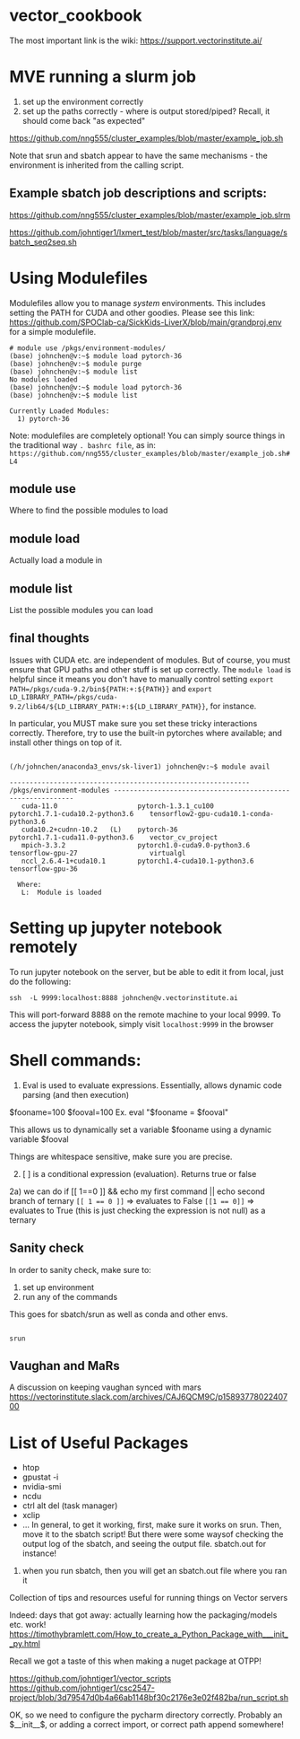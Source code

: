 # vector_cookbook

The most important link is the wiki: https://support.vectorinstitute.ai/

# MVE running a slurm job

1. set up the environment correctly
2. set up the paths correctly - where is output stored/piped? Recall, it should come back "as expected"

https://github.com/nng555/cluster_examples/blob/master/example_job.sh

Note that srun and sbatch appear to have the same mechanisms - the environment is inherited from the calling script.

## Example sbatch job descriptions and scripts:
https://github.com/nng555/cluster_examples/blob/master/example_job.slrm

https://github.com/johntiger1/lxmert_test/blob/master/src/tasks/language/sbatch_seq2seq.sh


# Using Modulefiles
Modulefiles allow you to manage *system* environments. This includes setting the PATH for CUDA and other goodies. Please see this link: 
https://github.com/SPOClab-ca/SickKids-LiverX/blob/main/grandproj.env
for a simple modulefile.

```
# module use /pkgs/environment-modules/
(base) johnchen@v:~$ module load pytorch-36
(base) johnchen@v:~$ module purge
(base) johnchen@v:~$ module list
No modules loaded
(base) johnchen@v:~$ module load pytorch-36
(base) johnchen@v:~$ module list

Currently Loaded Modules:
  1) pytorch-36
```

Note: modulefiles are completely optional! You can simply source things in the traditional way `. bashrc file`, as in: 
`https://github.com/nng555/cluster_examples/blob/master/example_job.sh#L4`

## module use
Where to find the possible modules to load

## module load 
Actually load a module in

## module list
List the possible modules you can load

## final thoughts
Issues with CUDA etc. are independent of modules. But of course, you must ensure that GPU paths and other stuff is set up correctly. The `module load` is helpful since it means you don't have to manually control setting `export PATH=/pkgs/cuda-9.2/bin${PATH:+:${PATH}}` and `export LD_LIBRARY_PATH=/pkgs/cuda-9.2/lib64/${LD_LIBRARY_PATH:+:${LD_LIBRARY_PATH}}`, for instance.

In particular, you MUST make sure you set these tricky interactions correctly. Therefore, try to use the built-in pytorches where available; and install other things on top of it.

```

(/h/johnchen/anaconda3_envs/sk-liver1) johnchen@v:~$ module avail

------------------------------------------------------------ /pkgs/environment-modules ------------------------------------------------------------
   cuda-11.0                    pytorch-1.3.1_cu100              pytorch1.7.1-cuda10.2-python3.6    tensorflow2-gpu-cuda10.1-conda-python3.6
   cuda10.2+cudnn-10.2   (L)    pytorch-36                       pytorch1.7.1-cuda11.0-python3.6    vector_cv_project
   mpich-3.3.2                  pytorch1.0-cuda9.0-python3.6     tensorflow-gpu-27                  virtualgl
   nccl_2.6.4-1+cuda10.1        pytorch1.4-cuda10.1-python3.6    tensorflow-gpu-36

  Where:
   L:  Module is loaded

```

# Setting up jupyter notebook remotely
To run jupyter notebook on the server, but be able to edit it from local, just do the following:

`ssh  -L 9999:localhost:8888 johnchen@v.vectorinstitute.ai`

This will port-forward 8888 on the remote machine to your local 9999. To access the jupyter notebook, simply visit 
`localhost:9999` in the browser

# Shell commands:
1. Eval is used to evaluate expressions. Essentially, allows dynamic code parsing (and then execution)

$fooname=100 $fooval=100
Ex. eval "$fooname = \$fooval" 

This allows us to dynamically set a variable $fooname using a dynamic variable $fooval

Things are whitespace sensitive, make sure you are precise.

2. [ ] is a conditional expression (evaluation). Returns true or false

2a) we can do if [[ 1==0 ]] && echo my first command || echo second branch of ternary 
`[[ 1 == 0 ]]` => evaluates to False
`[[1 == 0]]`  => evaluates to True (this is just checking the expression is not null)
as a ternary 

## Sanity check
In order to sanity check, make sure to:
1. set up environment
2. run any of the commands

This goes for sbatch/srun as well as conda and other envs. 
```

srun 
```

## Vaughan and MaRs
A discussion on keeping vaughan synced with mars
https://vectorinstitute.slack.com/archives/CAJ6QCM9C/p1589377802240700

# List of Useful Packages
- htop
- gpustat -i
- nvidia-smi
- ncdu
- ctrl alt del (task manager)
- xclip
- ...
In general, to get it working, first, make sure it works on srun. Then, move it to the sbatch script! But there were some waysof checking the output log of the sbatch, and seeing the output file. sbatch.out for instance!

1. when you run sbatch, then you will get an sbatch.out file where you ran it

Collection of tips and resources useful for running things on Vector servers

Indeed: days that got away: actually learning how the packaging/models etc. work! 
https://timothybramlett.com/How_to_create_a_Python_Package_with___init__py.html

Recall we got a taste of this when making a nuget package at OTPP!

https://github.com/johntiger1/vector_scripts
https://github.com/johntiger1/csc2547-project/blob/3d79547d0b4a66ab1148bf30c2176e3e02f482ba/run_script.sh


OK, so we need to configure the pycharm directory correctly. Probably an $__init__$, or adding a correct import, or correct path append somewhere! 

